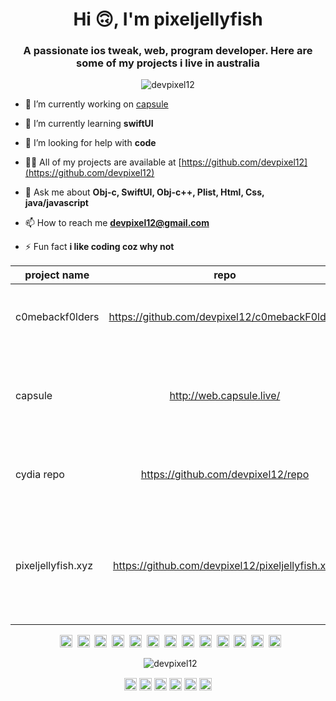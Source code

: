 <h1 align="center">Hi 🙃, I'm pixeljellyfish</h1>
<h3 align="center">A passionate ios tweak, web, program developer. Here are some of my projects i live in australia</h3>

<p align="center"><img src="https://komarev.com/ghpvc/?username=devpixel12" alt="devpixel12" /></p>


- 🔭 I’m currently working on [capsule](https://github.com/capsule-development/Capsule)

- 🌱 I’m currently learning **swiftUI**

- 🤔 I’m looking for help with **code**

- 👨‍💻 All of my projects are available at [https://github.com/devpixel12](https://github.com/devpixel12)

- 💬 Ask me about **Obj-c, SwiftUI, Obj-c++, Plist, Html, Css, java/javascript**

- 📫 How to reach me **devpixel12@gmail.com**

- ⚡ Fun fact **i like coding coz why not**
<p align="center">

| project name  | repo          | description  |
| ------------- |:-------------:| ------------:|
| c0mebackf0lders  | https://github.com/devpixel12/c0mebackF0lders  | A Tweak to Prevent iOS from Deleting Folders  |
| capsule  | http://web.capsule.live/  | A Modern Package Manager design for ios 13 and up created in SwiftUI  |
| cydia repo  | https://github.com/devpixel12/repo  | A cydia where i host  all my tweak that are in beta  |
| pixeljellyfish.xyz  | https://github.com/devpixel12/pixeljellyfish.xyz  | my own website that is open source to help others better understand html and css  |
</p>

<p align="center">&nbsp; <img src="https://devicons.github.io/devicon/devicon.git/icons/bootstrap/bootstrap-plain.svg" alt="bootstrap" width="20" height="20"/>&nbsp; <img src="https://devicons.github.io/devicon/devicon.git/icons/cplusplus/cplusplus-original.svg" alt="cplusplus" width="20" height="20"/>&nbsp; <img src="https://devicons.github.io/devicon/devicon.git/icons/css3/css3-original-wordmark.svg" alt="css3" width="20" height="20"/>&nbsp; <img src="https://devicons.github.io/devicon/devicon.git/icons/csharp/csharp-original.svg" alt="csharp" width="20" height="20"/>&nbsp; <img src="https://devicons.github.io/devicon/devicon.git/icons/dot-net/dot-net-original-wordmark.svg" alt="dotnet" width="20" height="20"/>&nbsp; <img src="https://devicons.github.io/devicon/devicon.git/icons/html5/html5-original-wordmark.svg" alt="html5" width="20" height="20"/>&nbsp; <img src="https://devicons.github.io/devicon/devicon.git/icons/java/java-original-wordmark.svg" alt="java" width="20" height="20"/>&nbsp; <img src="https://devicons.github.io/devicon/devicon.git/icons/javascript/javascript-original.svg" alt="javascript" width="20" height="20"/>&nbsp; <img src="https://devicons.github.io/devicon/devicon.git/icons/typescript/typescript-original.svg" alt="typescript" width="20" height="20"/>&nbsp; <img src="https://devicons.github.io/devicon/devicon.git/icons/mysql/mysql-original-wordmark.svg" alt="mysql" width="20" height="20"/>&nbsp; <img src="https://devicons.github.io/devicon/devicon.git/icons/nodejs/nodejs-original-wordmark.svg" alt="nodejs" width="20" height="20"/>&nbsp; <img src="https://devicons.github.io/devicon/devicon.git/icons/swift/swift-original-wordmark.svg" alt="swift" width="20" height="20"/>&nbsp; <img src="https://devicons.github.io/devicon/devicon.git/icons/linux/linux-original.svg" alt="linux" width="20" height="20"/></p><p align="center">&nbsp; <img src="https://github-readme-stats.vercel.app/api?username=devpixel12&count_private=true&count_forked=true&show_icons=true&&theme=algolia" alt="devpixel12" /></p>

<p align="center">
<a href="https://codepen.io/dev_pixel12" target="blank"><img align="center" src="https://cdn.jsdelivr.net/npm/simple-icons@3.0.1/icons/codepen.svg" alt="dev_pixel12" height="20" width="20"/></a>
<a href="https://dev.to/devpixel12" target="blank"><img align="center" src="https://cdn.jsdelivr.net/npm/simple-icons@3.0.1/icons/dev-dot-to.svg" alt="devpixel12" height="20" width="20"/></a>
<a href="https://twitter.com/pixeljellyfish" target="blank"><img align="center" src="https://cdn.jsdelivr.net/npm/simple-icons@3.0.1/icons/twitter.svg" alt="pixeljellyfish" height="20" width="20"/></a>
<a href="https://stackoverflow.com/users/pixeljellyfish" target="blank"><img align="center" src="https://cdn.jsdelivr.net/npm/simple-icons@3.0.1/icons/stackoverflow.svg" alt="pixeljellyfish" height="20" width="20"/></a>
<a href="https://codesandbox.com/pixeljellyfish" target="blank"><img align="center" src="https://cdn.jsdelivr.net/npm/simple-icons@3.0.1/icons/codesandbox.svg" alt="pixeljellyfish" height="20" width="20"/></a>
<a href="https://instagram.com/pixeljellyfish_dev" target="blank"><img align="center" src="https://cdn.jsdelivr.net/npm/simple-icons@3.0.1/icons/instagram.svg" alt="pixeljellyfish_dev" height="20" width="20"/></a>
</p>
